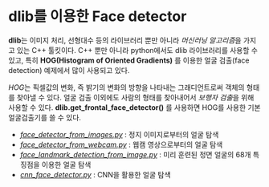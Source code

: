 # dlib를 이용한 Face detector

**dlib**는 이미지 처리, 선형대수 등의 라이브러리 뿐만 아니라 *머신러닝 알고리즘*을 가지고 있는 C++ 툴킷이다. C++ 뿐만 아니라 python에서도 dlib 라이브러리를 사용할 수 있고, 특히 **HOG(Histogram of Oriented Gradients)** 를 이용한 얼굴 검출(face detection) 예제에서 많이 사용되고 있다.



*HOG*는 픽셀값의 변화, 즉 밝기의 변화의 방향을 나타내는 그래디언트로써 객체의 형태를 찾아낼 수 있다. 얼굴 검출 이외에도 사람의 형태를 찾아내어서 *보행자 검출*을 위해 사용할 수 있다.  **dlib.get_frontal_face_detector()** 를 사용하면 HOG를 사용한 기본 얼굴검출기를 쓸 수 있다.



- [*face_detector_from_images.py*](1_face_detector_from_images/README.md) : 정지 이미지로부터의 얼굴 탐색
- [*face_detector_from_webcam.py*](2_face_detector_from_webcam/README.md) : 웹캠 영상으로부터의 얼굴 탐색
- [*face_landmark_detection_from_image.py*](3_face_landmark_detection_from_image/README.md) : 미리 훈련된 정면 얼굴의 68개 특징점을 이용한 얼굴 탐색
- [*cnn_face_detector.py*](4_cnn_face_detector.py/README.md) : CNN을 활용한 얼굴 탐색
